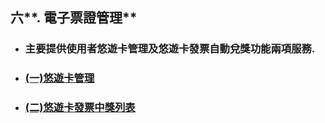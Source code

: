 ## 六**. 電子票證管理**

* ### 主要提供使用者悠遊卡管理及悠遊卡發票自動兌獎功能兩項服務.
* ### [\(一\)悠遊卡管理](/chapter2/516d-dian-zi-piao-zheng-guan-li/4e0029-you-you-qia-guan-li.md)
* ### [\(二\)悠遊卡發票中獎列表](/chapter2/516d-dian-zi-piao-zheng-guan-li/4e8c29-you-you-qia-fa-piao-zhong-jiang-lie-biao.md)

### 



